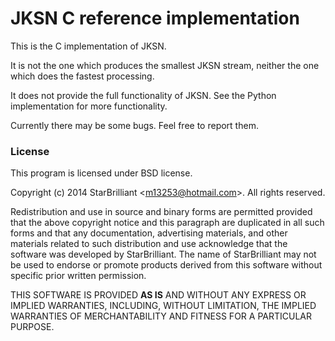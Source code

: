 JKSN C reference implementation
===============================

This is the C implementation of JKSN.

It is not the one which produces the smallest JKSN stream, neither the one which does the fastest processing.

It does not provide the full functionality of JKSN. See the Python implementation for more functionality.

Currently there may be some bugs. Feel free to report them.

### License

This program is licensed under BSD license.

Copyright (c) 2014 StarBrilliant &lt;m13253@hotmail.com&gt;.
All rights reserved.

Redistribution and use in source and binary forms are permitted
provided that the above copyright notice and this paragraph are
duplicated in all such forms and that any documentation,
advertising materials, and other materials related to such
distribution and use acknowledge that the software was developed by
StarBrilliant.
The name of StarBrilliant may not be used to endorse or promote
products derived from this software without specific prior written
permission.

THIS SOFTWARE IS PROVIDED **AS IS** AND WITHOUT ANY EXPRESS OR
IMPLIED WARRANTIES, INCLUDING, WITHOUT LIMITATION, THE IMPLIED
WARRANTIES OF MERCHANTABILITY AND FITNESS FOR A PARTICULAR PURPOSE.
